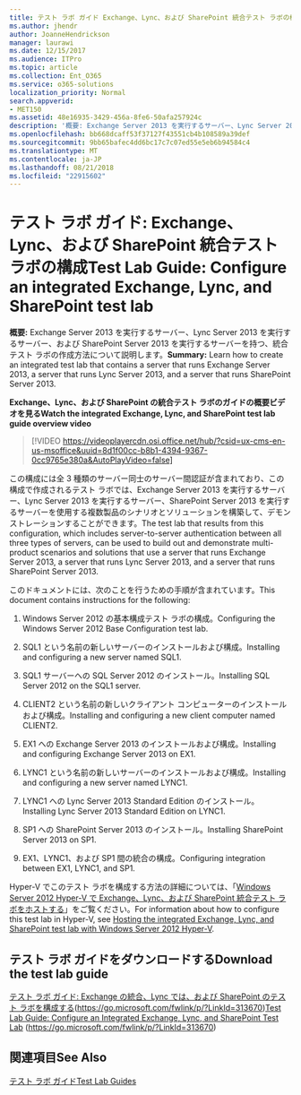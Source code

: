 ```yaml
---
title: テスト ラボ ガイド Exchange、Lync、および SharePoint 統合テスト ラボの構成
ms.author: jhendr
author: JoanneHendrickson
manager: laurawi
ms.date: 12/15/2017
ms.audience: ITPro
ms.topic: article
ms.collection: Ent_O365
ms.service: o365-solutions
localization_priority: Normal
search.appverid:
- MET150
ms.assetid: 48e16935-3429-456a-8fe6-50afa257924c
description: '概要: Exchange Server 2013 を実行するサーバー、Lync Server 2013 を実行するサーバー、および SharePoint Server 2013 を実行するサーバーを持つ、統合テスト ラボの作成方法について説明します。'
ms.openlocfilehash: bb668dcaff53f37127f43551cb4b108589a39def
ms.sourcegitcommit: 9bb65bafec4dd6bc17c7c07ed55e5eb6b94584c4
ms.translationtype: MT
ms.contentlocale: ja-JP
ms.lasthandoff: 08/21/2018
ms.locfileid: "22915602"
---
```

# <a name="test-lab-guide-configure-an-integrated-exchange-lync-and-sharepoint-test-lab"></a><span data-ttu-id="44678-103">テスト ラボ ガイド: Exchange、Lync、および SharePoint 統合テスト ラボの構成</span><span class="sxs-lookup"><span data-stu-id="44678-103">Test Lab Guide: Configure an integrated Exchange, Lync, and SharePoint test lab</span></span>

 <span data-ttu-id="44678-104">**概要:** Exchange Server 2013 を実行するサーバー、Lync Server 2013 を実行するサーバー、および SharePoint Server 2013 を実行するサーバーを持つ、統合テスト ラボの作成方法について説明します。</span><span class="sxs-lookup"><span data-stu-id="44678-104">**Summary:** Learn how to create an integrated test lab that contains a server that runs Exchange Server 2013, a server that runs Lync Server 2013, and a server that runs SharePoint Server 2013.</span></span>
 
<span data-ttu-id="44678-105">**Exchange、Lync、および SharePoint の統合テスト ラボのガイドの概要ビデオを見る**</span><span class="sxs-lookup"><span data-stu-id="44678-105">**Watch the integrated Exchange, Lync, and SharePoint test lab guide overview video**</span></span>

> [!VIDEO https://videoplayercdn.osi.office.net/hub/?csid=ux-cms-en-us-msoffice&uuid=8d1f00cc-b8b1-4394-9367-0cc9765e380a&AutoPlayVideo=false]
 
<span data-ttu-id="44678-106">この構成には全 3 種類のサーバー同士のサーバー間認証が含まれており、この構成で作成されるテスト ラボでは、Exchange Server 2013 を実行するサーバー、Lync Server 2013 を実行するサーバー、SharePoint Server 2013 を実行するサーバーを使用する複数製品のシナリオとソリューションを構築して、デモンストレーションすることができます。</span><span class="sxs-lookup"><span data-stu-id="44678-106">The test lab that results from this configuration, which includes server-to-server authentication between all three types of servers, can be used to build out and demonstrate multi-product scenarios and solutions that use a server that runs Exchange Server 2013, a server that runs Lync Server 2013, and a server that runs SharePoint Server 2013.</span></span>
  
<span data-ttu-id="44678-107">このドキュメントには、次のことを行うための手順が含まれています。</span><span class="sxs-lookup"><span data-stu-id="44678-107">This document contains instructions for the following:</span></span>
  
1. <span data-ttu-id="44678-108">Windows Server 2012 の基本構成テスト ラボの構成。</span><span class="sxs-lookup"><span data-stu-id="44678-108">Configuring the Windows Server 2012 Base Configuration test lab.</span></span>
    
2. <span data-ttu-id="44678-109">SQL1 という名前の新しいサーバーのインストールおよび構成。</span><span class="sxs-lookup"><span data-stu-id="44678-109">Installing and configuring a new server named SQL1.</span></span>
    
3. <span data-ttu-id="44678-110">SQL1 サーバーへの SQL Server 2012 のインストール。</span><span class="sxs-lookup"><span data-stu-id="44678-110">Installing SQL Server 2012 on the SQL1 server.</span></span>
    
4. <span data-ttu-id="44678-111">CLIENT2 という名前の新しいクライアント コンピューターのインストールおよび構成。</span><span class="sxs-lookup"><span data-stu-id="44678-111">Installing and configuring a new client computer named CLIENT2.</span></span>
    
5. <span data-ttu-id="44678-112">EX1 への Exchange Server 2013 のインストールおよび構成。</span><span class="sxs-lookup"><span data-stu-id="44678-112">Installing and configuring Exchange Server 2013 on EX1.</span></span>
    
6. <span data-ttu-id="44678-113">LYNC1 という名前の新しいサーバーのインストールおよび構成。</span><span class="sxs-lookup"><span data-stu-id="44678-113">Installing and configuring a new server named LYNC1.</span></span>
    
7. <span data-ttu-id="44678-114">LYNC1 への Lync Server 2013 Standard Edition のインストール。</span><span class="sxs-lookup"><span data-stu-id="44678-114">Installing Lync Server 2013 Standard Edition on LYNC1.</span></span>
    
8. <span data-ttu-id="44678-115">SP1 への SharePoint Server 2013 のインストール。</span><span class="sxs-lookup"><span data-stu-id="44678-115">Installing SharePoint Server 2013 on SP1.</span></span>
    
9. <span data-ttu-id="44678-116">EX1、LYNC1、および SP1 間の統合の構成。</span><span class="sxs-lookup"><span data-stu-id="44678-116">Configuring integration between EX1, LYNC1, and SP1.</span></span>
    
<span data-ttu-id="44678-117">Hyper-V でこのテスト ラボを構成する方法の詳細については、「[Windows Server 2012 Hyper-V で Exchange、Lync、および SharePoint 統合テスト ラボをホストする](https://social.technet.microsoft.com/wiki/contents/articles/18483.hosting-the-integrated-exchange-lync-and-sharepoint-test-lab-with-windows-server-2012-hyper-v.aspx)」をご覧ください。</span><span class="sxs-lookup"><span data-stu-id="44678-117">For information about how to configure this test lab in Hyper-V, see [Hosting the integrated Exchange, Lync, and SharePoint test lab with Windows Server 2012 Hyper-V](https://social.technet.microsoft.com/wiki/contents/articles/18483.hosting-the-integrated-exchange-lync-and-sharepoint-test-lab-with-windows-server-2012-hyper-v.aspx).</span></span>
  
## <a name="download-the-test-lab-guide"></a><span data-ttu-id="44678-118">テスト ラボ ガイドをダウンロードする</span><span class="sxs-lookup"><span data-stu-id="44678-118">Download the test lab guide</span></span>

<span data-ttu-id="44678-119">[テスト ラボ ガイド: Exchange の統合、Lync では、および SharePoint のテスト ラボを構成する](https://go.microsoft.com/fwlink/p/?LinkId=313670)(https://go.microsoft.com/fwlink/p/?LinkId=313670)</span><span class="sxs-lookup"><span data-stu-id="44678-119">[Test Lab Guide: Configure an Integrated Exchange, Lync, and SharePoint Test Lab](https://go.microsoft.com/fwlink/p/?LinkId=313670) (https://go.microsoft.com/fwlink/p/?LinkId=313670)</span></span>
  
## <a name="see-also"></a><span data-ttu-id="44678-120">関連項目</span><span class="sxs-lookup"><span data-stu-id="44678-120">See Also</span></span>

[<span data-ttu-id="44678-121">テスト ラボ ガイド</span><span class="sxs-lookup"><span data-stu-id="44678-121">Test Lab Guides</span></span>](https://go.microsoft.com/fwlink/p/?LinkId=202817)





